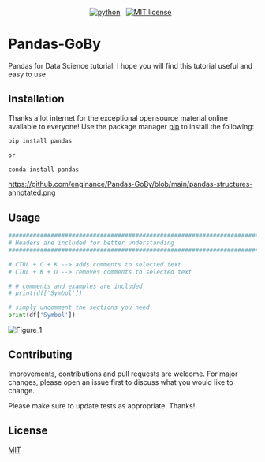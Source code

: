 <!-- buttons -->
<p align="center">
    <a href="https://www.python.org/">
        <img src="https://img.shields.io/badge/python-v3-brightgreen.svg"
            alt="python"></a> &nbsp;    
    <a href="https://opensource.org/licenses/MIT">
        <img src="https://img.shields.io/badge/license-MIT-brightgreen.svg"
            alt="MIT license"></a> &nbsp;
</p>


<!-- content -->

# Pandas-GoBy
Pandas for Data Science tutorial. I hope you will find this tutorial useful and easy to use

## Installation

Thanks a lot internet for the exceptional opensource material online available to everyone!
Use the package manager [pip](https://pip.pypa.io/en/stable/) to install the following:

```bash
pip install pandas

or 

conda install pandas
```

https://github.com/enginance/Pandas-GoBy/blob/main/pandas-structures-annotated.png

## Usage

```python
##############################################################################################################
# Headers are included for better understanding
##############################################################################################################

# CTRL + C + K --> adds comments to selected text
# CTRL + K + U --> removes comments to selected text

# # comments and examples are included
# print(df['Symbol'])

# simply uncomment the sections you need
print(df['Symbol'])

```

![Figure_1](https://user-images.githubusercontent.com/90355826/158221954-55c43927-c456-48f7-abe3-6582d47186ec.png)


## Contributing
Improvements, contributions and pull requests are welcome. For major changes, please open an issue first to discuss what you would like to change.

Please make sure to update tests as appropriate. Thanks!

## License
[MIT](https://choosealicense.com/licenses/mit/)
